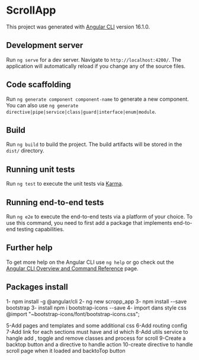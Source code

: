 

# ScrollApp

This project was generated with [Angular CLI](https://github.com/angular/angular-cli) version 16.1.0.

## Development server

Run `ng serve` for a dev server. Navigate to `http://localhost:4200/`. The application will automatically reload if you change any of the source files.

## Code scaffolding

Run `ng generate component component-name` to generate a new component. You can also use `ng generate directive|pipe|service|class|guard|interface|enum|module`.

## Build

Run `ng build` to build the project. The build artifacts will be stored in the `dist/` directory.

## Running unit tests

Run `ng test` to execute the unit tests via [Karma](https://karma-runner.github.io).

## Running end-to-end tests

Run `ng e2e` to execute the end-to-end tests via a platform of your choice. To use this command, you need to first add a package that implements end-to-end testing capabilities.

## Further help

To get more help on the Angular CLI use `ng help` or go check out the [Angular CLI Overview and Command Reference](https://angular.io/cli) page.

## Packages install

 1- npm install -g @angular/cli
 2- ng new scropp_app
 3- npm install --save  bootstrap
 3- install npm i bootstrap-icons --save
 4-  import dans style css 
    @import "~bootstrap-icons/font/bootstrap-icons.css";
	
 5-Add pages and templates and some additional css
 6-Add routing config
 7-Add link for each sections must have and id which 
 8-Add utils service to hangle add , toggle and remove classes and process for scroll
 9-Create a backtop button and a directive to handle action
 10-create directive to handle scroll page when it loaded and backtoTop button
